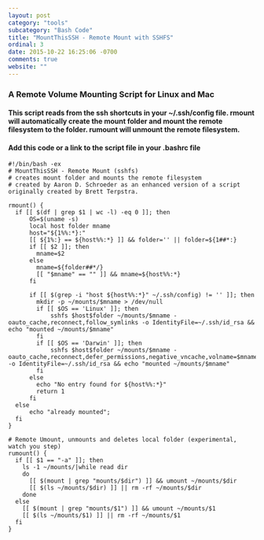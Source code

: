 ```yaml
---
layout: post
category: "tools"
subcategory: "Bash Code"
title: "MountThisSSH - Remote Mount with SSHFS"
ordinal: 3
date: 2015-10-22 16:25:06 -0700
comments: true
website: ""
---
```

<!--break-->
### A Remote Volume Mounting Script for Linux and Mac
#### This script reads from the ssh shortcuts in your ~/.ssh/config file. rmount will automatically create the mount folder and mount the remote filesystem to the folder. rumount will unmount the remote filesystem.
#### Add this code or a link to the script file in your .bashrc file

    #!/bin/bash -ex
    # MountThisSSH - Remote Mount (sshfs)
    # creates mount folder and mounts the remote filesystem
    # created by Aaron D. Schroeder as an enhanced version of a script originally created by Brett Terpstra.

    rmount() {
      if [[ $(df | grep $1 | wc -l) -eq 0 ]]; then
    	  OS=$(uname -s)
    	  local host folder mname
    	  host="${1%%:*}:"
    	  [[ ${1%:} == ${host%%:*} ]] && folder='' || folder=${1##*:}
    	  if [[ $2 ]]; then
    	    mname=$2
    	  else
    	    mname=${folder##*/}
    	    [[ "$mname" == "" ]] && mname=${host%%:*}
    	  fi

    	  if [[ $(grep -i "host ${host%%:*}" ~/.ssh/config) != '' ]]; then
    	    mkdir -p ~/mounts/$mname > /dev/null
    	    if [[ $OS == 'Linux' ]]; then
    	    	sshfs $host$folder ~/mounts/$mname -oauto_cache,reconnect,follow_symlinks -o IdentityFile=~/.ssh/id_rsa && echo "mounted ~/mounts/$mname"
    	    fi
    	    if [[ $OS == 'Darwin' ]]; then
    	    	sshfs $host$folder ~/mounts/$mname -oauto_cache,reconnect,defer_permissions,negative_vncache,volname=$mname,noappledouble,follow_symlinks -o IdentityFile=~/.ssh/id_rsa && echo "mounted ~/mounts/$mname"
    	    fi
    	  else
    	    echo "No entry found for ${host%%:*}"
    	    return 1
    	  fi
      else
      	  echo "already mounted";
      fi
    }

    # Remote Umount, unmounts and deletes local folder (experimental, watch you step)
    rumount() {
      if [[ $1 == "-a" ]]; then
        ls -1 ~/mounts/|while read dir
        do
          [[ $(mount | grep "mounts/$dir") ]] && umount ~/mounts/$dir
          [[ $(ls ~/mounts/$dir) ]] || rm -rf ~/mounts/$dir
        done
      else
        [[ $(mount | grep "mounts/$1") ]] && umount ~/mounts/$1
        [[ $(ls ~/mounts/$1) ]] || rm -rf ~/mounts/$1
      fi
    }

